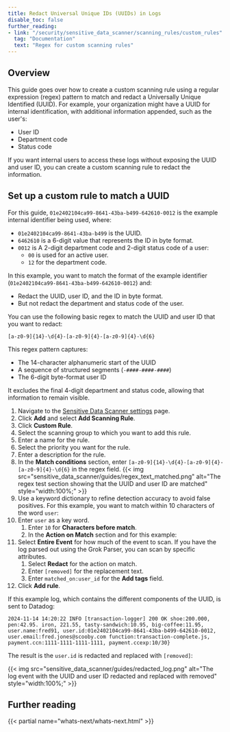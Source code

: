 ```yaml
---
title: Redact Universal Unique IDs (UUIDs) in Logs
disable_toc: false
further_reading:
- link: "/security/sensitive_data_scanner/scanning_rules/custom_rules"
  tag: "Documentation"
  text: "Regex for custom scanning rules"
---
```


## Overview

This guide goes over how to create a custom scanning rule using a regular expression (regex) pattern to match and redact a Universally Unique Identified (UUID). For example, your organization might have a UUID for internal identification, with additional information appended, such as the user's:
- User ID
- Department code
- Status code

If you want internal users to access these logs without exposing the UUID and user ID, you can create a custom scanning rule to redact the information.

## Set up a custom rule to match a UUID

For this guide, `01e2402104ca99-8641-43ba-b499-642610-0012` is the example internal identifier being used, where:
- `01e2402104ca99-8641-43ba-b499` is the UUID.
- `6462610` is a 6-digit value that represents the ID in byte format.
- `0012` is A 2-digit department code and 2-digit status code of a user:
    - `00` is used for an active user.
    - `12` for the department code.

In this example, you want to match the format of the example identifier (`01e2402104ca99-8641-43ba-b499-642610-0012`) and:
- Redact the UUID, user ID, and the ID in byte format.
- But not redact the department and status code of the user.

You can use the following basic regex to match the UUID and user ID that you want to redact:

```
[a-z0-9]{14}-\d{4}-[a-z0-9]{4}-[a-z0-9]{4}-\d{6}
```

This regex pattern captures:
- The 14-character alphanumeric start of the UUID
- A sequence of structured segments (`-####-####-####`)
- The 6-digit byte-format user ID

It excludes the final 4-digit department and status code, allowing that information to remain visible.

1. Navigate to the [Sensitive Data Scanner settings][1] page.
1. Click **Add** and select **Add Scanning Rule**.
1. Click **Custom Rule**.
1. Select the scanning group to which you want to add this rule.
1. Enter a name for the rule.
1. Select the priority you want for the rule.
1. Enter a description for the rule.
1. In the **Match conditions** section, enter `[a-z0-9]{14}-\d{4}-[a-z0-9]{4}-[a-z0-9]{4}-\d{6}` in the regex field.
    {{< img src="sensitive_data_scanner/guides/regex_text_matched.png" alt="The regex test section showing that the UUID and user ID are matched" style="width:100%;" >}}
1. Use a keyword dictionary to refine detection accuracy to avoid false positives. For this example, you want to match within 10 characters of the word `user`:
1. Enter `user` as a key word.
    1. Enter `10` for **Characters before match**.
    1. In the **Action on Match** section and for this example:
1. Select **Entire Event** for how much of the event to scan. If you have the log parsed out using the Grok Parser, you can scan by specific attributes.
    1. Select **Redact** for the action on match.
    1. Enter `[removed]` for the replacement text.
    1. Enter `matched_on:user_id` for the **Add tags** field.
1. Click **Add rule**.

If this example log, which contains the different components of the UUID, is sent to Datadog:

```
2024-11-14 14:20:22 INFO [transaction-logger] 200 OK shoe:200.000, pen:42.95. iron, 221.55, tasty-sandwich:10.95, big-coffee:11.95, user.name:fred91, user.id:01e2402104ca99-8641-43ba-b499-642610-0012, user.email:fred.jones@scooby.com function:transaction-complete.js, payment.ccn:1111-1111-1111-1111, payment.ccexp:10/30}
```

The result is the `user.id` is redacted and replaced with `[removed]`:

{{< img src="sensitive_data_scanner/guides/redacted_log.png" alt="The log event with the UUID and user ID redacted and replaced with removed" style="width:100%;" >}}


## Further reading

{{< partial name="whats-next/whats-next.html" >}}

[1]: https://app.datadoghq.com/organization-settings/sensitive-data-scanner/configuration